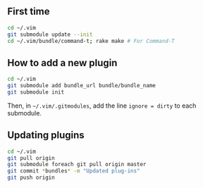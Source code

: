 ## First time

```bash
cd ~/.vim
git submodule update --init
cd ~/.vim/bundle/command-t; rake make # For Command-T
```

## How to add a new plugin

```bash
cd ~/.vim
git submodule add bundle_url bundle/bundle_name
git submodule init
```
Then, in `~/.vim/.gitmodules`, add the line `ignore = dirty` to each submodule.

## Updating plugins

```bash
cd ~/.vim
git pull origin
git submodule foreach git pull origin master
git commit *bundles* -m "Updated plug-ins"
git push origin
```